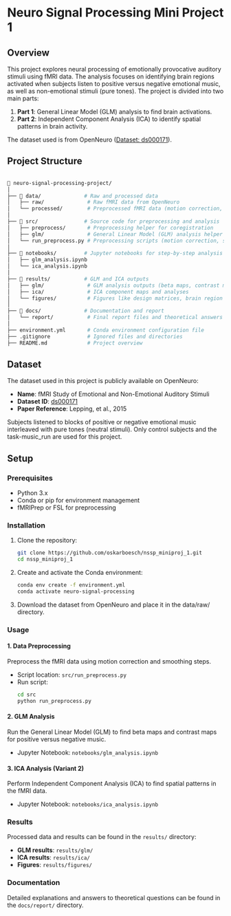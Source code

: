 # Neuro Signal Processing Mini Project 1

## Overview

This project explores neural processing of emotionally provocative auditory stimuli using fMRI data. The analysis focuses on identifying brain regions activated when subjects listen to positive versus negative emotional music, as well as non-emotional stimuli (pure tones). The project is divided into two main parts:

1. **Part 1**: General Linear Model (GLM) analysis to find brain activations.
2. **Part 2**: Independent Component Analysis (ICA) to identify spatial patterns in brain activity.

The dataset used is from OpenNeuro ([Dataset: ds000171](https://openneuro.org/datasets/ds000171/versions/00001)).

## Project Structure

```bash

📁 neuro-signal-processing-project/
│
├── 📁 data/              # Raw and processed data
│   ├── raw/              # Raw fMRI data from OpenNeuro
│   └── processed/        # Preprocessed fMRI data (motion correction, smoothing)
│
├── 📁 src/               # Source code for preprocessing and analysis
│   ├── preprocess/       # Preprocessing helper for coregistration
│   ├── glm/              # General Linear Model (GLM) analysis helper
│   └── run_preprocess.py # Preprocessing scripts (motion correction, smoothing, etc.)
│
├── 📁 notebooks/         # Jupyter notebooks for step-by-step analysis
│   ├── glm_analysis.ipynb
│   └── ica_analysis.ipynb
│
├── 📁 results/           # GLM and ICA outputs
│   ├── glm/              # GLM analysis outputs (beta maps, contrast maps, etc.)
│   ├── ica/              # ICA component maps and analyses
│   └── figures/          # Figures like design matrices, brain region maps
│
├── 📁 docs/              # Documentation and report
│   └── report/           # Final report files and theoretical answers
│
├── environment.yml       # Conda environment configuration file
├── .gitignore            # Ignored files and directories
├── README.md             # Project overview

```

## Dataset

The dataset used in this project is publicly available on OpenNeuro:

- **Name**: fMRI Study of Emotional and Non-Emotional Auditory Stimuli
- **Dataset ID**: [ds000171](https://openneuro.org/datasets/ds000171/versions/00001)
- **Paper Reference**: Lepping, et al., 2015

Subjects listened to blocks of positive or negative emotional music interleaved with pure tones (neutral stimuli). Only control subjects and the task-music_run are used for this project.

## Setup

### Prerequisites

- Python 3.x
- Conda or pip for environment management
- fMRIPrep or FSL for preprocessing

### Installation

1. Clone the repository:
   ```bash
   git clone https://github.com/oskarboesch/nssp_miniproj_1.git
   cd nssp_miniproj_1

2. Create and activate the Conda environment:
   ```bash
   conda env create -f environment.yml
   conda activate neuro-signal-processing
3. Download the dataset from OpenNeuro and place it in the data/raw/ directory.

### Usage

#### 1. Data Preprocessing

Preprocess the fMRI data using motion correction and smoothing steps.

- Script location: `src/run_preprocess.py`
- Run script: 
  ```bash
  cd src
  python run_preprocess.py

#### 2. GLM Analysis

Run the General Linear Model (GLM) to find beta maps and contrast maps for positive versus negative music.

- Jupyter Notebook: `notebooks/glm_analysis.ipynb`

#### 3. ICA Analysis (Variant 2)

Perform Independent Component Analysis (ICA) to find spatial patterns in the fMRI data.

- Jupyter Notebook: `notebooks/ica_analysis.ipynb`

### Results

Processed data and results can be found in the `results/` directory:

- **GLM results**: `results/glm/`
- **ICA results**: `results/ica/`
- **Figures**: `results/figures/`

### Documentation

Detailed explanations and answers to theoretical questions can be found in the `docs/report/` directory.



